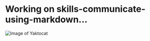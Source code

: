 # Working on skills-communicate-using-markdown...
![Image of Yaktocat](https://octodex.github.com/images/yaktocat.png)
